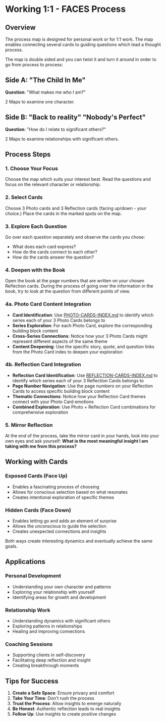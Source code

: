 # Working 1:1 - FACES Process

## Overview

The process map is designed for personal work or for 1:1 work. The map enables connecting several cards to guiding questions which lead a thought process.

The map is double sided and you can twist it and turn it around in order to go from process to process:

## Side A: "The Child In Me"
**Question**: "What makes me who I am?"

2 Maps to examine one character.

## Side B: "Back to reality" "Nobody's Perfect"
**Question**: "How do I relate to significant others?"

2 Maps to examine relationships with significant others.

## Process Steps

### 1. Choose Your Focus
Choose the map which suits your interest best. Read the questions and focus on the relevant character or relationship.

### 2. Select Cards
Choose 3 Photo cards and 3 Reflection cards (facing up/down - your choice.) Place the cards in the marked spots on the map.

### 3. Explore Each Question
Go over each question separately and observe the cards you chose:
- What does each card express?
- How do the cards connect to each other?
- How do the cards answer the question?

### 4. Deepen with the Book
Open the book at the page numbers that are written on your chosen Reflection cards. During the process of going over the information in the book, try to look at the question from different points of view.

### 4a. Photo Card Content Integration
- **Card Identification**: Use [PHOTO-CARDS-INDEX.md](../PHOTO-CARDS-INDEX.md) to identify which series each of your 3 Photo Cards belongs to
- **Series Exploration**: For each Photo Card, explore the corresponding building block content
- **Cross-Series Connections**: Notice how your 3 Photo Cards might represent different aspects of the same theme
- **Content Deepening**: Use the specific story, quote, and question links from the Photo Card index to deepen your exploration

### 4b. Reflection Card Integration
- **Reflection Card Identification**: Use [REFLECTION-CARDS-INDEX.md](../REFLECTION-CARDS-INDEX.md) to identify which series each of your 3 Reflection Cards belongs to
- **Page Number Navigation**: Use the page numbers on your Reflection Cards to access specific building block content
- **Thematic Connections**: Notice how your Reflection Card themes connect with your Photo Card emotions
- **Combined Exploration**: Use Photo + Reflection Card combinations for comprehensive exploration

### 5. Mirror Reflection
At the end of the process, take the mirror card in your hands, look into your own eyes and ask yourself:
**What is the most meaningful insight I am taking with me from this process?**

## Working with Cards

### Exposed Cards (Face Up)
- Enables a fascinating process of choosing
- Allows for conscious selection based on what resonates
- Creates intentional exploration of specific themes

### Hidden Cards (Face Down)
- Enables letting go and adds an element of surprise
- Allows the unconscious to guide the selection
- Creates unexpected connections and insights

Both ways create interesting dynamics and eventually achieve the same goals.

## Applications

### Personal Development
- Understanding your own character and patterns
- Exploring your relationship with yourself
- Identifying areas for growth and development

### Relationship Work
- Understanding dynamics with significant others
- Exploring patterns in relationships
- Healing and improving connections

### Coaching Sessions
- Supporting clients in self-discovery
- Facilitating deep reflection and insight
- Creating breakthrough moments

## Tips for Success

1. **Create a Safe Space**: Ensure privacy and comfort
2. **Take Your Time**: Don't rush the process
3. **Trust the Process**: Allow insights to emerge naturally
4. **Be Honest**: Authentic reflection leads to real insights
5. **Follow Up**: Use insights to create positive changes

